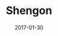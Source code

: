 ---
title: Shengon
collection:
  - players

location: "California, US"
forsburn: true
zetterburn: true
twitchLink: "http://twitch.tv/shengon"
steamLink: "http://steamcommunity.com/id/CyanAde"
twitterLink: "https://twitter.com/shengonroa"

date: 2017-01-30
show: true

thumbnail: shengon.jpeg

description: "Best mentor in NA. Only knows frame data, doesn't actually play the game. Moderates the only places in the community that matter. Knows too much, is too powerful, and is too biased to beta test."
---